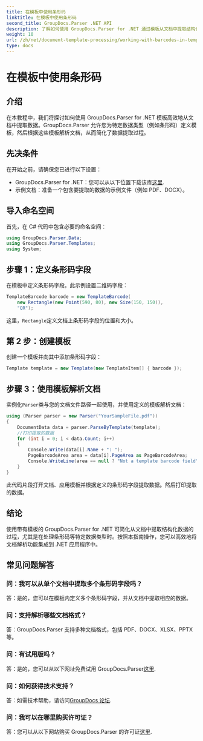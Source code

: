 ```yaml
---
title: 在模板中使用条形码
linktitle: 在模板中使用条形码
second_title: GroupDocs.Parser .NET API
description: 了解如何使用 GroupDocs.Parser for .NET 通过模板从文档中提取结构化数据。使用条形码字段简化数据提取。
weight: 10
url: /zh/net/document-template-processing/working-with-barcodes-in-templates/
type: docs
---
```

# 在模板中使用条形码

## 介绍
在本教程中，我们将探讨如何使用 GroupDocs.Parser for .NET 模板高效地从文档中提取数据。GroupDocs.Parser 允许您为特定数据类型（例如条形码）定义模板，然后根据这些模板解析文档，从而简化了数据提取过程。
## 先决条件
在开始之前，请确保您已进行以下设置：
-  GroupDocs.Parser for .NET：您可以从以下位置下载该库[这里](https://releases.groupdocs.com/parser/net/).
- 示例文档：准备一个包含要提取的数据的示例文件（例如 PDF、DOCX）。

## 导入命名空间
首先，在 C# 代码中包含必要的命名空间：
```csharp
using GroupDocs.Parser.Data;
using GroupDocs.Parser.Templates;
using System;
```
## 步骤 1：定义条形码字段
在模板中定义条形码字段。此示例设置二维码字段：
```csharp
TemplateBarcode barcode = new TemplateBarcode(
    new Rectangle(new Point(590, 80), new Size(150, 150)),
    "QR");
```
这里，`Rectangle`定义文档上条形码字段的位置和大小。
## 第 2 步：创建模板
创建一个模板并向其中添加条形码字段：
```csharp
Template template = new Template(new TemplateItem[] { barcode });
```
## 步骤 3：使用模板解析文档
实例化`Parser`类与您的文档文件路径一起使用，并使用定义的模板解析文档：
```csharp
using (Parser parser = new Parser("YourSampleFile.pdf"))
{
    DocumentData data = parser.ParseByTemplate(template);
    //打印提取的数据
    for (int i = 0; i < data.Count; i++)
    {
        Console.Write(data[i].Name + ": ");
        PageBarcodeArea area = data[i].PageArea as PageBarcodeArea;
        Console.WriteLine(area == null ? "Not a template barcode field" : area.Value);
    }
}
```
此代码片段打开文档、应用模板并根据定义的条形码字段提取数据。然后打印提取的数据。

## 结论
使用带有模板的 GroupDocs.Parser for .NET 可简化从文档中提取结构化数据的过程，尤其是在处理条形码等特定数据类型时。按照本指南操作，您可以高效地将文档解析功能集成到 .NET 应用程序中。

## 常见问题解答
### 问：我可以从单个文档中提取多个条形码字段吗？
答：是的，您可以在模板内定义多个条形码字段，并从文档中提取相应的数据。
### 问：支持解析哪些文档格式？
答：GroupDocs.Parser 支持多种文档格式，包括 PDF、DOCX、XLSX、PPTX 等。
### 问：有试用版吗？
答：是的，您可以从以下网址免费试用 GroupDocs.Parser[这里](https://releases.groupdocs.com/).
### 问：如何获得技术支持？
答：如需技术帮助，请访问[GroupDocs 论坛](https://forum.groupdocs.com/c/parser/17).
### 问：我可以在哪里购买许可证？
答：您可以从以下网站购买 GroupDocs.Parser 的许可证[这里](https://purchase.groupdocs.com/buy).